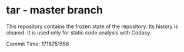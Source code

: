 # tar - master branch

This repository contains the frozen state of the repository.
Its history is cleared. It is used only for static code
analysis with Codacy.

Commit Time: 1718751556